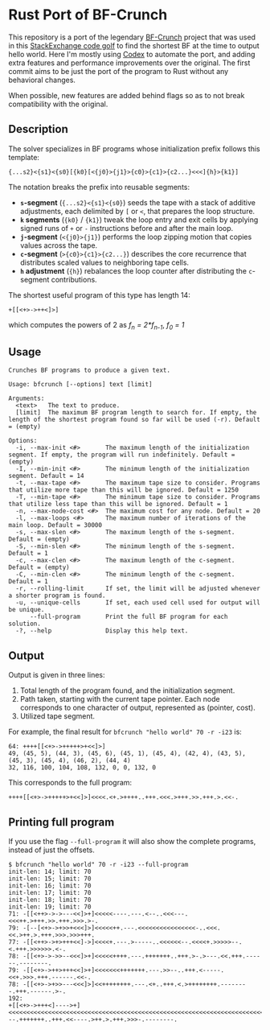 # Rust Port of BF-Crunch

This repository is a port of the legendary
[BF-Crunch](https://github.com/primo-ppcg/BF-Crunch) project that was
used in this [StackExchange code
golf](https://codegolf.stackexchange.com/questions/55422/hello-world/163590#163590)
to find the shortest BF at the time to output hello world. Here I'm
mostly using [Codex](https://chatgpt.com/codex) to automate the port,
and adding extra features and performance improvements over the
original. The first commit aims to be just the port of the program to
Rust without any behavioral changes.

When possible, new features are added behind flags so as to not break
compatibility with the original.


## Description


The solver specializes in BF programs whose initialization prefix follows this
template:
```
{...s2}<{s1}<{s0}[{k0}[<{j0}>{j1}>{c0}>{c1}>{c2...}<<<]{h}>{k1}]
```

The notation breaks the prefix into reusable segments:

- **`s`-segment** (`{...s2}<{s1}<{s0}`) seeds the tape with a stack of additive
  adjustments, each delimited by `[` or `<`, that prepares the loop structure.
- **`k` segments** (`{k0}` / `{k1}`) tweak the loop entry and exit cells by
  applying signed runs of `+` or `-` instructions before and after the main
  loop.
- **`j`-segment** (`<{j0}>{j1}`) performs the loop zipping motion that copies
  values across the tape.
- **`c`-segment** (`>{c0}>{c1}>{c2...}`) describes the core recurrence that
  distributes scaled values to neighboring tape cells.
- **`h` adjustment** (`{h}`) rebalances the loop counter after distributing
  the `c`-segment contributions.

The shortest useful program of this type has length 14:
```
+[[<+>->++<]>]
```
which computes the powers of 2 as _f<sub>n</sub> = 2*f<sub>n-1</sub>_, _f<sub>0</sub> = 1_

## Usage

```
Crunches BF programs to produce a given text.

Usage: bfcrunch [--options] text [limit]

Arguments:
  <text>   The text to produce.
  [limit]  The maximum BF program length to search for. If empty, the length of the shortest program found so far will be used (-r). Default = (empty)

Options:
  -i, --max-init <#>       The maximum length of the initialization segment. If empty, the program will run indefinitely. Default = (empty)
  -I, --min-init <#>       The minimum length of the initialization segment. Default = 14
  -t, --max-tape <#>       The maximum tape size to consider. Programs that utilize more tape than this will be ignored. Default = 1250
  -T, --min-tape <#>       The minimum tape size to consider. Programs that utilize less tape than this will be ignored. Default = 1
  -n, --max-node-cost <#>  The maximum cost for any node. Default = 20
  -l, --max-loops <#>      The maximum number of iterations of the main loop. Default = 30000
  -s, --max-slen <#>       The maximum length of the s-segment. Default = (empty)
  -S, --min-slen <#>       The minimum length of the s-segment. Default = 1
  -c, --max-clen <#>       The maximum length of the c-segment. Default = (empty)
  -C, --min-clen <#>       The minimum length of the c-segment. Default = 1
  -r, --rolling-limit      If set, the limit will be adjusted whenever a shorter program is found.
  -u, --unique-cells       If set, each used cell used for output will be unique.
      --full-program       Print the full BF program for each solution.
  -?, --help               Display this help text.
```

## Output

Output is given in three lines:
 1. Total length of the program found, and the initialization segment.
 2. Path taken, starting with the current tape pointer. Each node
    corresponds to one character of output, represented as (pointer,
    cost).
 3. Utilized tape segment.
 
For example, the final result for `bfcrunch "hello world" 70 -r -i23` is:
```
64: ++++[[<+>->+++++>+<<]>]
49, (45, 5), (44, 3), (45, 6), (45, 1), (45, 4), (42, 4), (43, 5), (45, 3), (45, 4), (46, 2), (44, 4)
32, 116, 100, 104, 108, 132, 0, 0, 132, 0
```
This corresponds to the full program:
```
++++[[<+>->+++++>+<<]>]<<<<.<+.>++++..+++.<<<.>+++.>>.+++.>.<<-.
```

## Printing full program
If you use the flag `--full-program` it will also show the complete
programs, instead of just the offsets.

```
$ bfcrunch "hello world" 70 -r -i23 --full-program
init-len: 14; limit: 70
init-len: 15; limit: 70
init-len: 16; limit: 70
init-len: 17; limit: 70
init-len: 18; limit: 70
init-len: 19; limit: 70
71: -[[<++>->->---<<]>+]<<<<<----.---.<--..<<<---.<<<++.>+++.>>.+++.>>>.>-.
79: -[--[<+>->+>>+<<<]>]<<<<<++.---.<<<<<<<<<<<<<<<<-..<<<.<<.>++.>.+++.>>>.>>>+++.
77: -[[<++>->+>+++<<]->]<<<<+.---.>-----..<<<<<<--.<<<<+.>>>>>--.<.+++.>>>>>>.<-.
78: -[[<+>->->>--<<<]>+]<<<<<++++.---.+++++++..+++.>-.>---.<<.+++.------.--------.
79: -[[<+>->++>+++<<]>+]<<<<<<<+++++++.---.>>--..+++.<-----.<<+.>>>.+++.------.<<-.
78: -[[<+>->+>>---<<<]>]<<++++++++.---.<+..+++.<.>++++++++.--------.+++.------.>-.
192:
+[[<+>->+++<]---->+]<<<<<<<<<<<<<<<<<<<<<<<<<<<<<<<<<<<<<<<<<<<<<<<<<<<<<<<<<<<<<<<<<<<<<<<<<<<<<<<<<<<<<<<<<<<<<<<<<<<<<<<<<<<<<<<<<<<<<<<<<<<.---.+++++++..+++.<<----.>++.>.+++.>>>-.--------.
```
